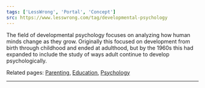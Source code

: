 ```yaml
---
tags: ['LessWrong', 'Portal', 'Concept']
src: https://www.lesswrong.com/tag/developmental-psychology
---
```


The field of developmental psychology focuses on analyzing how human minds change as they grow. Originally this focused on development from birth through childhood and ended at adulthood, but by the 1960s this had expanded to include the study of ways adult continue to develop psychologically.

Related pages: [Parenting](https://www.lesswrong.com/tag/parenting), [Education](https://www.lesswrong.com/tag/education), [Psychology](https://www.lesswrong.com/tag/psychology)



---

